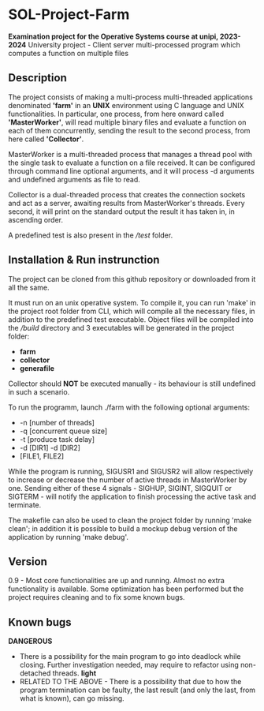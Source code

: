 # SOL-Project-Farm
**Examination project for the Operative Systems course at unipi, 2023-2024**
University project - Client server multi-processed program which computes a function on multiple files

## Description

The project consists of making a multi-process multi-threaded applications denominated **'farm'** in an **UNIX** environment using C language and UNIX functionalities.
In particular, one process, from here onward called **'MasterWorker'**, will read multiple binary files and evaluate a function on each of them concurrently, sending the result to the second process, from here called **'Collector'**.

MasterWorker is a multi-threaded process that manages a thread pool with the single task to evaluate a function on a file received. It can be configured through command line optional arguments, and it will process -d arguments and undefined arguments as file to read.

Collector is a dual-threaded process that creates the connection sockets and act as a server, awaiting results from MasterWorker's threads.
Every second, it will print on the standard output the result it has taken in, in ascending order.

A predefined test is also present in the */test* folder.

## Installation & Run instrunction
The project can be cloned from this github repository or downloaded from it all the same.

It must run on an unix operative system.
To compile it, you can run 'make' in the project root folder from CLI, which will compile all the necessary files, in addition to the predefined test executable.
Object files will be compiled into the */build* directory and 3 executables will be generated in the project folder:
 - **farm**
 - **collector**
 - **generafile**

Collector should **NOT** be executed manually - its behaviour is still undefined in such a scenario.

To run the programm, launch ./farm with the following optional arguments:
 - -n [number of threads]
 - -q [concurrent queue size]
 - -t [produce task delay]
 - -d [DIR1] -d [DIR2]
 - [FILE1, FILE2]

While the program is running, SIGUSR1 and SIGUSR2 will allow respectively to increase or decrease the number of active threads in MasterWorker by one.
Sending either of these 4 signals - SIGHUP, SIGINT, SIGQUIT or SIGTERM - will notify the application to finish processing the active task and terminate.

The makefile can also be used to clean the project folder by running 'make clean'; in addition it is possible to build a mockup debug version of the application by running 'make debug'.

## Version
0.9 - Most core functionalities are up and running. Almost no extra functionality is available.
    Some optimization has been performed but the project requires cleaning and to fix some known bugs.

## Known bugs
**DANGEROUS**
 - There is a possibility for the main program to go into deadlock while closing. Further investigation needed, may require to refactor using non-detached threads.
**light**
 - RELATED TO THE ABOVE - There is a possibility that due to how the program termination can be faulty, the last result (and only the last, from what is known), can go missing.